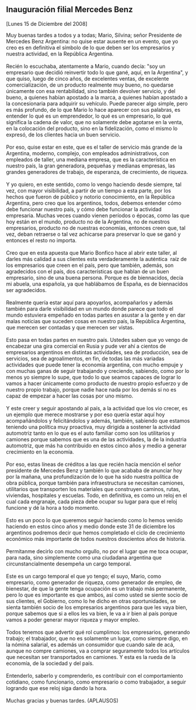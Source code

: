 Inauguración filial Mercedes Benz
---------------------------------

[Lunes 15 de Diciembre del 2008]

Muy buenas tardes a todos y a todas; Mario, Silvina; señor Presidente de
Mercedes Benz Argentina: no quise estar ausente en un evento, que yo
creo es en definitiva el símbolo de lo que deben ser los empresarios y
nuestra actividad, en la República Argentina.\
\
 Recién lo escuchaba, atentamente a Mario, cuando decía: "soy un
empresario que decidió reinvertir todo lo que gané, aquí, en la
Argentina", y que quiso, luego de cinco años, de excelentes ventas, de
excelente comercialización, de un producto realmente muy bueno, no
quedarse únicamente con esa rentabilidad, sino también devolver
servicio, y del bueno, a quienes habían apostado a la marca, a quienes
habían apostado a la concesionaria para adquirir su vehículo. Puede
parecer algo simple, pero es más profundo, de lo que Mario lo hace
aparecer con sus palabras, es entender lo qué es un emprendedor, lo qué
es un empresario, lo qué significa la cadena de valor, que no solamente
debe agotarse en la venta, en la colocación del producto, sino en la
fidelización, como el mismo lo expresó, de los clientes hacia un buen
servicio.\
\
 Por eso, quise estar en este, que es el taller de servicio más grande
de la Argentina, moderno, complejo, con empleados administrativos, con
empleados de taller, una mediana empresa, que es la característica en
nuestro país, la gran generadora, pequeñas y medianas empresas, las
grandes generadores de trabajo, de esperanza, de crecimiento, de
riqueza.\
\
 Y yo quiero, en este sentido, como lo vengo haciendo desde siempre, tal
vez, con mayor visibilidad, a partir de un tiempo a esta parte, por los
hechos que fueron de público y notorio conocimiento, en la República
Argentina, pero creo que los argentinos, todos, debemos entender cómo
debe funcionar nuestro país, y cómo debe funcionar la actividad
empresaria. Muchas veces cuando vienen períodos o épocas, como las que
hoy están en el mundo, producto no de la Argentina, no de nuestros
empresarios, producto no de nuestras economías, entonces creen que, tal
vez, deban retraerse o tal vez achicarse para preservar lo que se ganó y
entonces el resto no importa.\
\
 Creo que en esta apuesta que Mario Bonfico hace al abrir este taller,
al darles más calidad a sus clientes esta verdaderamente la auténtica 
raíz de los empresarios que creen en el país, pero que también, además,
son agradecidos con el país, dos características que hablan de un buen
empresario, sino de una buena persona. Porque es de biennacidos, decía
mi abuela, una española, ya que hablábamos de España, es de biennacidos
ser agradecidos.\
\
 Realmente quería estar aquí para apoyarlos, acompañarlos y además
también para darle visibilidad en un mundo donde parece que todo el
mundo estuviera empeñado en todas partes en asustar a la gente y en dar
malas noticias que suceden cosas en nuestro país, la República
Argentina, que merecen ser contadas y que merecen ser vistas.\
\
 Esto pasa en todas partes en nuestro país. Ustedes saben que yo vengo
de encabezar una gira comercial en Rusia y pude ver ahí a cientos de
empresarios argentinos en distintas actividades, sea de producción, sea
de servicios, sea de agroalimentos, en fin, de todas las más variadas
actividades que puede tener la economía argentina, con mucho empuje y
con muchas ganas de seguir trabajando y creciendo, sabiendo, como por lo
menos yo siempre lo supe, que todo lo que seamos capaces de lograr lo
vamos a hacer únicamente como producto de nuestro propio esfuerzo y de
nuestro propio trabajo, porque nadie hace nada por los demás si no es
capaz de empezar a hacer las cosas por uno mismo.\
\
 Y este creer y seguir apostando al país, a la actividad que los vio
crecer, es un ejemplo que merece mostrarse y por eso quería estar aquí
hoy acompañándolos y felicitándolos y además, también, sabiendo que
estamos teniendo una política muy proactiva, muy dirigida a sostener la
actividad automotriz tanto en lo que es el auto familiar como son los
utilitarios y camiones porque sabemos que es una de las actividades, la
de la industria automotriz, que más ha contribuido en estos cinco años y
medio a generar crecimiento en la economía.\
\
 Por eso, estas líneas de créditos a las que recién hacía mención el
señor presidente de Mercedes Benz y también lo que acababa de anunciar
hoy por la mañana, una profundización de lo que ha sido nuestra política
de obra pública, porque también para infraestructura se necesitan
camiones, utilitarios que transporten los materiales que construyen
caminos, rutas, viviendas, hospitales y escuelas. Todo, en definitiva,
es como un reloj en el cual cada engranaje, cada pieza debe ocupar su
lugar para que el reloj funcione y dé la hora a todo momento.\
\
 Esto es un poco lo que queremos seguir haciendo como lo hemos venido
haciendo en estos cinco años y medio donde este 31 de diciembre los
argentinos podremos decir que hemos completado el ciclo de crecimiento
económico más importante de todos nuestros doscientos años de historia.\
\
 Permítanme decirlo con mucho orgullo, no por el lugar que me toca
ocupar, para nada, sino simplemente como una ciudadana argentina que
circunstancialmente desempeña un cargo temporal.\
\
 Este es un cargo temporal el que yo tengo; el suyo, Mario, como
empresario, como generador de riqueza, como generador de empleo, de
bienestar, de que la gente tenga ocupación es un trabajo más permanente,
pero lo que es importante es que ambos, así como usted se siente socio
de sus clientes, el Gobierno, como lo he dicho en otras oportunidades,
se sienta también socio de los empresarios argentinos para que les vaya
bien, porque sabemos que si a ellos les va bien, le va a ir bien al país
porque vamos a poder generar mayor riqueza y mayor empleo.\
\
 Todos tenemos que advertir qué rol cumplimos: los empresarios,
generando trabajo; el trabajador, que no es solamente un lugar, como
siempre digo, en la nómina salarial, es además un consumidor que cuando
sale de acá, aunque no compre camiones, va a comprar seguramente todos
los artículos que necesitan ser transportados en camiones. Y esta es la
rueda de la economía, de la sociedad y del país.\
\
 Entenderlo, saberlo y comprenderlo, es contribuir con el comportamiento
cotidiano, como funcionario, como empresario o como trabajador, a seguir
logrando que ese reloj siga dando la hora.\
\
 Muchas gracias y buenas tardes. (APLAUSOS) 
